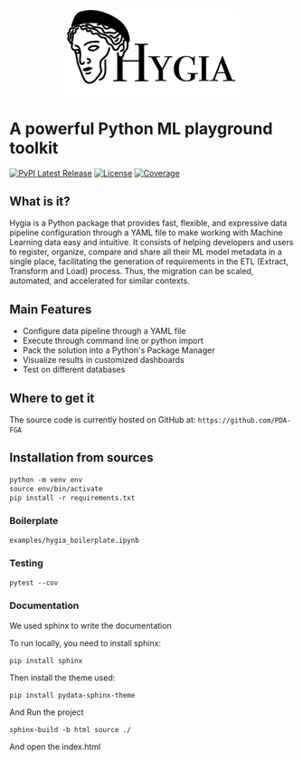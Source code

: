 <p align="center">
    <img src="./assets/img/horizontal_logo.PNG" alt="hygia-logo" style="width:300px;"/>
</p>

# A powerful Python ML playground toolkit

[![PyPI Latest Release](https://img.shields.io/pypi/v/hygia.svg)](https://pypi.org/project/hygia/)
[![License](https://img.shields.io/pypi/l/hygia.svg)](https://github.com/PDA-FGA/Playground/blob/main/LICENSE)
[![Coverage](https://codecov.io/github/PDA-FGA/Playground/coverage.svg?branch=main)](https://codecov.io/gh/PDA-FGA/Playground)

<!-- [![Package Status](https://img.shields.io/pypi/status/hygia.svg)](https://pypi.org/project/hygia/) -->

## What is it?

Hygia is a Python package that provides fast, flexible, and expressive data pipeline configuration through a YAML file to make working with Machine Learning data easy and intuitive. It consists of helping developers and users to register, organize, compare and share all their ML model metadata in a single place, facilitating the generation of requirements in the ETL (Extract, Transform and Load) process. Thus, the migration can be scaled, automated, and accelerated for similar contexts.

## Main Features

- Configure data pipeline through a YAML file
- Execute through command line or python import
- Pack the solution into a Python's Package Manager
- Visualize results in customized dashboards
- Test on different databases

## Where to get it

The source code is currently hosted on GitHub at: `https://github.com/PDA-FGA`

## Installation from sources

```
python -m venv env
source env/bin/activate
pip install -r requirements.txt
```

### Boilerplate

```
examples/hygia_boilerplate.ipynb
```

### Testing

```
pytest --cov
```

### Documentation

We used sphinx to write the documentation

To run locally, you need to install sphinx:

```
pip install sphinx
```

Then install the theme used:

```
pip install pydata-sphinx-theme
```

And Run the project

```
sphinx-build -b html source ./
```

And open the index.html

